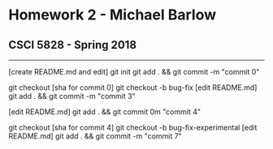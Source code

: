 # Homework 2 - Michael Barlow
## CSCI 5828 - Spring 2018

***

[create README.md and edit]
git init
git add . && git commit -m "commit 0"

git checkout [sha for commit 0]
git checkout -b bug-fix
[edit README.md]
git add . && git commit -m "commit 3"

[edit README.md]
git add . && git commit 0m "commit 4"

git checkout [sha for commit 4]
git checkout -b bug-fix-experimental
[edit README.md]
git add . && git commit -m "commit 7"
